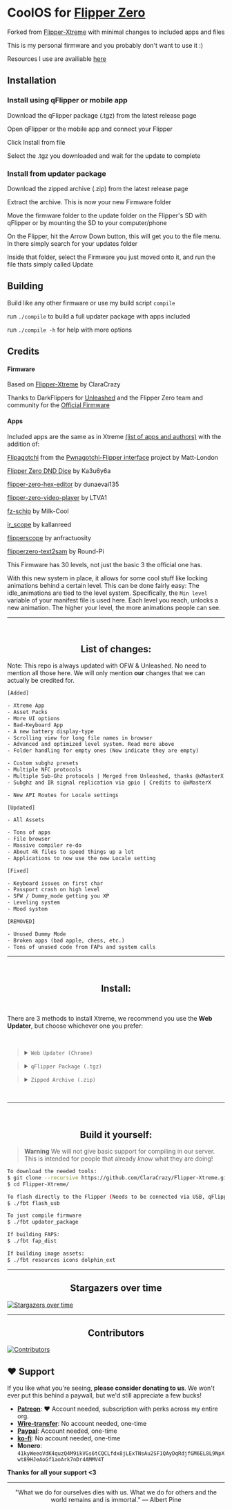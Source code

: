 # CoolOS for [Flipper Zero](https://flipperzero.one/)

Forked from [Flipper-Xtreme](https://github.com/ClaraCrazy/Flipper-Xtreme) with minimal changes to included apps and files

This is my personal firmware and you probably don't want to use it :)

Resources I use are availiable [here](https://github.com/o1001100/cool-resources)

## Installation

### Install using qFlipper or mobile app

Download the qFlipper package (.tgz) from the latest release page

Open qFlipper or the mobile app and connect your Flipper

Click Install from file

Select the .tgz you downloaded and wait for the update to complete

### Install from updater package

Download the zipped archive (.zip) from the latest release page

Extract the archive. This is now your new Firmware folder

Move the firmware folder to the update folder on the Flipper's SD with qFlipper or by mounting the SD to your computer/phone

On the Flipper, hit the Arrow Down button, this will get you to the file menu. In there simply search for your updates folder

Inside that folder, select the Firmware you just moved onto it, and run the file thats simply called Update

## Building

Build like any other firmware or use my build script `compile`

run `./compile` to build a full updater package with apps included

run `./compile -h` for help with more options

## Credits

#### Firmware
Based on [Flipper-Xtreme](https://github.com/ClaraCrazy/Flipper-Xtreme) by ClaraCrazy

Thanks to DarkFlippers for [Unleashed](https://github.com/DarkFlippers/unleashed-firmware) and the Flipper Zero team and community for the [Official Firmware](https://github.com/flipperdevices/flipperzero-firmware)

#### Apps

Included apps are the same as in Xtreme [(list of apps and authors)](https://github.com/ClaraCrazy/Flipper-Xtreme/wiki#included-apps) with the addition of:

[Flipagotchi](https://github.com/Matt-London/pwnagotchi-flipper/tree/main/flipagotchi) from the [Pwnagotchi-Flipper interface](https://github.com/Matt-London/pwnagotchi-flipper) project by Matt-London

[Flipper Zero DND Dice](https://github.com/Ka3u6y6a/flipper-zero-dice) by Ka3u6y6a

[flipper-zero-hex-editor](https://github.com/dunaevai135/flipper-zero-hex_editor) by dunaevai135

[flipper-zero-video-player](https://github.com/LTVA1/flipper-zero-video-player) by LTVA1

[fz-schip](https://github.com/Milk-Cool/fz-schip) by Milk-Cool

[ir_scope](https://github.com/kallanreed/unleashed-firmware/tree/dev/applications/external/ir_scope) by kallanreed

[flipperscope](https://github.com/anfractuosity/flipperscope) by anfractuosity

[flipperzero-text2sam](https://github.com/Round-Pi/flipperzero-text2sam) by Round-Pi

This Firmware has 30 levels, not just the basic 3 the official one has.

With this new system in place, it allows for some cool stuff like locking animations behind a certain level. This can be done fairly easy: The idle_animations are tied to the level system. Specifically, the `Min level` variable of your manifest file is used here. Each level you reach, unlocks a new animation. The higher your level, the more animations people can see.

-----
<br>
<h2 align="center">List of changes:</h2>

Note: This repo is always updated with OFW & Unleashed. No need to mention all those here. We will only mention **our** changes that we can actually be credited for.

```txt
[Added]

- Xtreme App
- Asset Packs
- More UI options
- Bad-Keyboard App
- A new battery display-type
- Scrolling view for long file names in browser
- Advanced and optimized level system. Read more above
- Folder handling for empty ones (Now indicate they are empty)

- Custom subghz presets
- Multiple NFC protocols
- Multiple Sub-Ghz protocols | Merged from Unleashed, thanks @xMasterX
- Subghz and IR signal replication via gpio | Credits to @xMasterX

- New API Routes for Locale settings
```
```txt
[Updated]

- All Assets

- Tons of apps
- File browser
- Massive compiler re-do
- About 4k files to speed things up a lot
- Applications to now use the new Locale setting
```
```txt
[Fixed]

- Keyboard issues on first char
- Passport crash on high level
- SFW / Dummy_mode getting you XP
- Leveling system
- Mood system
```
```txt
[REMOVED]

- Unused Dummy Mode
- Broken apps (bad apple, chess, etc.)
- Tons of unused code from FAPs and system calls
```

----
<br>
<h2 align="center">Install:</h2>
<br>

There are 3 methods to install Xtreme, we recommend you use the **Web Updater**, but choose whichever one you prefer:

<br>

> <details><summary><code>Web Updater (Chrome)</code></summary><ul>
>   <li>Open the <a href="https://github.com/ClaraCrazy/Flipper-Xtreme/releases/latest">latest release page</a> and click on the <code>Web Updater</code> link</li>
>   <li>Make sure qFlipper is closed</li>
>   <li>Click <code>Connect</code> and select your Flipper from the list</li>
>   <li>Click <code>Flash</code> and wait for the update to complete</li>
> </ul></details>

> <details><summary><code>qFlipper Package (.tgz)</code></summary><ul>
>   <li>Download the qFlipper package (.tgz) from the <a href="https://github.com/ClaraCrazy/Flipper-Xtreme/releases/latest">latest release page</a></li>
>   <li>Open <a href="https://flipperzero.one/update">qFlipper</a> and connect your Flipper</li>
>   <li>Click <code>Install from file</code></li>
>   <li>Select the .tgz you downloaded and wait for the update to complete</li>
> </ul></details>

> <details><summary><code>Zipped Archive (.zip)</code></summary><ul>
>   <li>Download the zipped archive (.zip) from the <a href="https://github.com/ClaraCrazy/Flipper-Xtreme/releases/latest">latest release page</a></li>
>   <li>Extract the archive. This is now your new Firmware folder</li>
>   <li>Open <a href="https://flipperzero.one/update">qFlipper</a>, head to <code>SD/Update</code> and simply move the firmware folder there</li>
>   <li>On the Flipper, hit the <code>Arrow Down</code> button, this will get you to the file menu. In there simply search for your updates folder</li>
>   <li>Inside that folder, select the Firmware you just moved onto it, and run the file thats simply called <code>Update</code></li>
> </ul></details>

<br>

----
<br>
<h2 align="center">Build it yourself:</h2>

> **Warning**
> We will not give basic support for compiling in our server. This is intended for people that already *know* what they are doing!

```bash
To download the needed tools:
$ git clone --recursive https://github.com/ClaraCrazy/Flipper-Xtreme.git
$ cd Flipper-Xtreme/

To flash directly to the Flipper (Needs to be connected via USB, qFlipper closed)
$ ./fbt flash_usb

To just compile firmware
$ ./fbt updater_package

If building FAPS:
$ ./fbt fap_dist

If building image assets:
$ ./fbt resources icons dolphin_ext
```

----
<h2 align="center">Stargazers over time</h2>

[![Stargazers over time](https://starchart.cc/ClaraCrazy/Flipper-Xtreme.svg)](https://starchart.cc/ClaraCrazy/Flipper-Xtreme)

----
<h2 align="center">Contributors</h2>

[![Contributors](https://user-images.githubusercontent.com/49810075/228231815-8f0a267d-ac1a-494c-9cd0-1cd57568fc79.svg)](https://github.com/ClaraCrazy/Flipper-Xtreme/graphs/contributors)


## ❤️ Support
If you like what you're seeing, **please consider donating to us**. We won't ever put this behind a paywall, but we'd still appreciate a few bucks!

- **[Patreon](https://patreon.com/CynthiaLabs)**: ❤️ Account needed, subscription with perks across my entire org.
- **[Wire-transfer](https://bunq.me/ClaraK)**: No account needed, one-time
- **[Paypal](https://paypal.me/RdX2020)**: Account needed, one-time
- **[ko-fi](https://ko-fi.com/cynthialabs)**: No account needed, one-time
- **Monero**: `41kyWeeoVdK4quzQ4M9ikVGs6tCQCLfdx8jLExTNsAu2SF1QAyDqRdjfGM6EL8L9NpXwt89HJeAoGf1aoArk7nDr4AMMV4T`

**Thanks for all your support <3**

----
<p align="center"> "What we do for ourselves dies with us. What we do for others and the world remains and is immortal.” ― Albert Pine </p>
